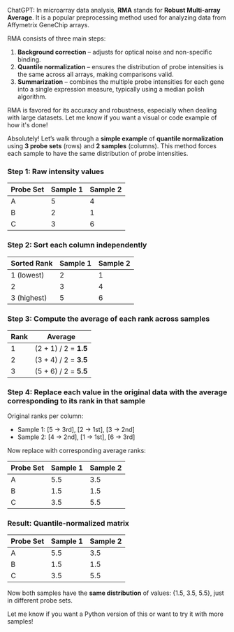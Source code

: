 ChatGPT:
In microarray data analysis, **RMA** stands for **Robust Multi-array Average**. It is a popular preprocessing method used for analyzing data from Affymetrix GeneChip arrays.

RMA consists of three main steps:

1. **Background correction** – adjusts for optical noise and non-specific binding.
2. **Quantile normalization** – ensures the distribution of probe intensities is the same across all arrays, making comparisons valid.
3. **Summarization** – combines the multiple probe intensities for each gene into a single expression measure, typically using a median polish algorithm.

RMA is favored for its accuracy and robustness, especially when dealing with large datasets. Let me know if you want a visual or code example of how it's done!

Absolutely! Let’s walk through a **simple example** of **quantile normalization** using **3 probe sets** (rows) and **2 samples** (columns). This method forces each sample to have the same distribution of probe intensities.

### Step 1: Raw intensity values

| Probe Set | Sample 1 | Sample 2 |
|-----------|----------|----------|
| A         | 5        | 4        |
| B         | 2        | 1        |
| C         | 3        | 6        |

### Step 2: Sort each column independently

| Sorted Rank | Sample 1 | Sample 2 |
|-------------|----------|----------|
| 1 (lowest)  | 2        | 1        |
| 2           | 3        | 4        |
| 3 (highest) | 5        | 6        |

### Step 3: Compute the average of each rank across samples

| Rank | Average |
|------|---------|
| 1    | (2 + 1) / 2 = **1.5** |
| 2    | (3 + 4) / 2 = **3.5** |
| 3    | (5 + 6) / 2 = **5.5** |

### Step 4: Replace each value in the original data with the **average** corresponding to its rank in that sample

Original ranks per column:

- Sample 1: [5 → 3rd], [2 → 1st], [3 → 2nd]
- Sample 2: [4 → 2nd], [1 → 1st], [6 → 3rd]

Now replace with corresponding average ranks:

| Probe Set | Sample 1 | Sample 2 |
|-----------|----------|----------|
| A         | 5.5      | 3.5      |
| B         | 1.5      | 1.5      |
| C         | 3.5      | 5.5      |

### Result: Quantile-normalized matrix

| Probe Set | Sample 1 | Sample 2 |
|-----------|----------|----------|
| A         | 5.5      | 3.5      |
| B         | 1.5      | 1.5      |
| C         | 3.5      | 5.5      |

Now both samples have the **same distribution** of values: {1.5, 3.5, 5.5}, just in different probe sets.

Let me know if you want a Python version of this or want to try it with more samples!
